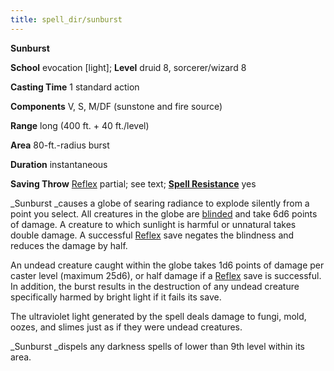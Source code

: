 ```yaml
---
title: spell_dir/sunburst
---
```

 **Sunburst**

**School** evocation [light]; **Level** druid 8, sorcerer/wizard 8

**Casting Time** 1 standard action

**Components** V, S, M/DF (sunstone and fire source)

**Range** long (400 ft. + 40 ft./level)

**Area** 80-ft.-radius burst

**Duration** instantaneous

**Saving Throw** [Reflex](../combat#_reflex) partial; see text; **[Spell Resistance](../glossary#_spell-resistance)** yes

_Sunburst _causes a globe of searing radiance to explode silently from a point you select. All creatures in the globe are [blinded](../glossary#_blinded) and take 6d6 points of damage. A creature to which sunlight is harmful or unnatural takes double damage. A successful [Reflex](../combat#_reflex) save negates the blindness and reduces the damage by half.

An undead creature caught within the globe takes 1d6 points of damage per caster level (maximum 25d6), or half damage if a [Reflex](../combat#_reflex) save is successful. In addition, the burst results in the destruction of any undead creature specifically harmed by bright light if it fails its save.

The ultraviolet light generated by the spell deals damage to fungi, mold, oozes, and slimes just as if they were undead creatures.

_Sunburst _dispels any darkness spells of lower than 9th level within its area.


